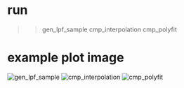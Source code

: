 # run

>> gen_lpf_sample
>> cmp_interpolation
>> cmp_polyfit

# example plot image

![gen_lpf_sample](gen_lpf_sample.png)
![cmp_interpolation](cmp_interpolation.png)
![cmp_polyfit](cmp_polyfit.png)
